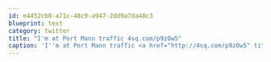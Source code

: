 ```yaml
---
id: e4452cb8-a71c-48c9-a947-2dd9a7da48c3
blueprint: text
category: twitter
title: "I'm at Port Mann traffic 4sq.com/p9zOw5"
caption: 'I''m at Port Mann traffic <a href="http://4sq.com/p9zOw5" title="http://4sq.com/p9zOw5" class="link link_untco">4sq.com/p9zOw5</a>'
---
```

